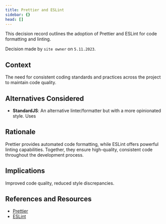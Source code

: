 ```yaml
---
title: Prettier and ESLint
sidebar: {}
head: []
---
```


This decision record outlines the adoption of Prettier and ESLint for code formatting and linting.

Decision made by `site owner` on `5.11.2023`.

## Context

The need for consistent coding standards and practices across the project to maintain code quality.

## Alternatives Considered

- **StandardJS**: An alternative linter/formatter but with a more opinionated style. Uses

## Rationale

Prettier provides automated code formatting, while ESLint offers powerful linting capabilities.
Together, they ensure high-quality, consistent code throughout the development process.

## Implications

Improved code quality, reduced style discrepancies.

## References and Resources

- [Prettier](https://prettier.io)
- [ESLint](https://eslint.org)
